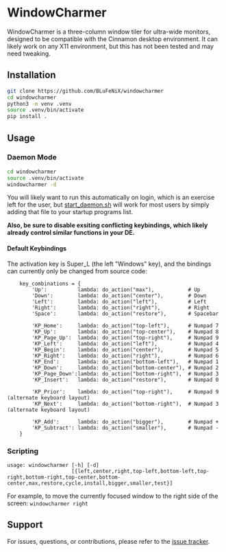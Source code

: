 # WindowCharmer

WindowCharmer is a three-column window tiler for ultra-wide monitors, designed to be compatible with the Cinnamon desktop environment. It can likely work on any X11 environment, but this has not been tested and may need tweaking.

## Installation

```sh
git clone https://github.com/BLuFeNiX/windowcharmer
cd windowcharmer
python3 -m venv .venv
source .venv/bin/activate
pip install .
```

## Usage

### Daemon Mode

```sh
cd windowcharmer
source .venv/bin/activate
windowcharmer -d
```

You will likely want to run this automatically on login, which is an exercise left for the user, but [start_daemon.sh](start_daemon.sh) will work for most users by simply adding that file to your startup programs list.

**Also, be sure to disable exsiting conflicting keybindings, which likely already control similar functions in your DE.**

#### Default Keybindings

The activation key is Super_L (the left "Windows" key), and the bindings can currently only be changed from source code:
```
    key_combinations = {
        'Up':          lambda: do_action("max"),           # Up
        'Down':        lambda: do_action("center"),        # Down
        'Left':        lambda: do_action("left"),          # Left
        'Right':       lambda: do_action("right"),         # Right
        'Space':       lambda: do_action("restore"),       # Spacebar

        'KP_Home':     lambda: do_action("top-left"),      # Numpad 7
        'KP_Up':       lambda: do_action("top-center"),    # Numpad 8
        'KP_Page_Up':  lambda: do_action("top-right"),     # Numpad 9
        'KP_Left':     lambda: do_action("left"),          # Numpad 4
        'KP_Begin':    lambda: do_action("center"),        # Numpad 5
        'KP_Right':    lambda: do_action("right"),         # Numpad 6
        'KP_End':      lambda: do_action("bottom-left"),   # Numpad 1
        'KP_Down':     lambda: do_action("bottom-center"), # Numpad 2
        'KP_Page_Down':lambda: do_action("bottom-right"),  # Numpad 3
        'KP_Insert':   lambda: do_action("restore"),       # Numpad 0

        'KP_Prior':    lambda: do_action("top-right"),     # Numpad 9 (alternate keyboard layout)
        'KP_Next':     lambda: do_action("bottom-right"),  # Numpad 3 (alternate keyboard layout)

        'KP_Add':      lambda: do_action("bigger"),        # Numpad +
        'KP_Subtract': lambda: do_action("smaller"),       # Numpad -
    }
```

### Scripting

```
usage: windowcharmer [-h] [-d]
                     [{left,center,right,top-left,bottom-left,top-right,bottom-right,top-center,bottom-center,max,restore,cycle,install,bigger,smaller,test}]
```

For example, to move the currently focused window to the right side of the screen: `windowcharmer right`

## Support

For issues, questions, or contributions, please refer to the [issue tracker](https://github.com/BLuFeNiX/windowcharmer/issues).